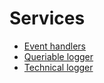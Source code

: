 # Services

* [Event handlers](event-handlers.md)
* [Queriable logger](queriable-logging.md)
* [Technical logger](technical-logging.md)
